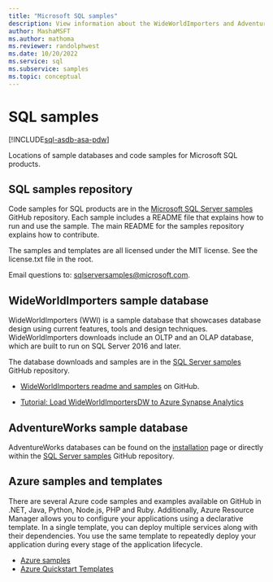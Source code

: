 ```yaml
---
title: "Microsoft SQL samples"
description: View information about the WideWorldImporters and AdventureWorks sample databases, Azure samples and templates, and code samples for Microsoft SQL products.
author: MashaMSFT
ms.author: mathoma
ms.reviewer: randolphwest
ms.date: 10/20/2022
ms.service: sql
ms.subservice: samples
ms.topic: conceptual
---
```

# SQL samples

[!INCLUDE[sql-asdb-asa-pdw](../includes/applies-to-version/sql-asdb-asa-pdw.md)]

Locations of sample databases and code samples for Microsoft SQL products.

## SQL samples repository

Code samples for SQL products are in the [Microsoft SQL Server samples](https://github.com/microsoft/sql-server-samples) GitHub repository. Each sample includes a README file that explains how to run and use the sample. The main README for the samples repository explains how to contribute.

The samples and templates are all licensed under the MIT license. See the license.txt file in the root.

Email questions to: sqlserversamples@microsoft.com.

## WideWorldImporters sample database

WideWorldImporters (WWI) is a sample database that showcases database design using current features, tools and design techniques. WideWorldImporters downloads include an OLTP and an OLAP database, which are built to run on SQL Server 2016 and later.

The database downloads and samples are in the [SQL Server samples](https://github.com/microsoft/sql-server-samples) GitHub repository.

- [WideWorldImporters readme and samples](https://github.com/microsoft/sql-server-samples/tree/master/samples/databases/wide-world-importers) on GitHub.

- [Tutorial: Load WideWorldImportersDW to Azure Synapse Analytics](/azure/sql-data-warehouse/load-data-wideworldimportersdw)

## AdventureWorks sample database

AdventureWorks databases can be found on the [installation](adventureworks-install-configure.md) page or directly within the [SQL Server samples](https://github.com/microsoft/sql-server-samples) GitHub repository.

## Azure samples and templates

There are several Azure code samples and examples available on GitHub in .NET, Java, Python, Node.js, PHP and Ruby. Additionally, Azure Resource Manager allows you to configure your applications using a declarative template. In a single template, you can deploy multiple services along with their dependencies. You use the same template to repeatedly deploy your application during every stage of the application lifecycle.

- [Azure samples](https://github.com/Azure-Samples)
- [Azure Quickstart Templates](https://azure.microsoft.com/resources/templates/)
